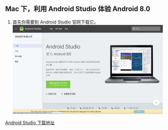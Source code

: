 ##  Mac 下，利用 Android Studio 体验 Android 8.0

1. 首先你需要到 Android Studio 官网下载它。
![GitHub](img/android-sudio-2017-10-20-10.31.08.png "android studio download")


[Android Studio 下载地址](https://developer.android.com/studio/index.html?hl=zh-cn)
